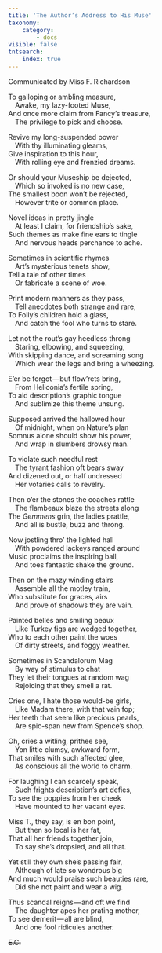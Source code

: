 ```yaml
---
title: 'The Author’s Address to His Muse'
taxonomy:
    category:
        - docs
visible: false
tntsearch:
    index: true
---
```


<div class="author">Communicated by Miss F. Richardson</div>

To galloping or ambling measure,  
&emsp;Awake, my lazy-footed Muse,  
And once more claim from Fancy’s treasure,  
&emsp;The privilege to pick and choose.

Revive my long-suspended power  
&emsp;With thy illuminating gleams,  
Give inspiration to this hour,  
&emsp;With rolling eye and frenzied dreams.

Or should your Museship be dejected,  
&emsp;Which so invoked is no new case,  
The smallest boon won’t be rejected,  
&emsp;However trite or common place.  

Novel ideas in pretty jingle  
&emsp;At least I claim, for friendship’s sake,  
Such themes as make fine ears to tingle  
&emsp;And nervous heads perchance to ache.

Sometimes in scientific rhymes  
&emsp;Art’s mysterious tenets show,  
Tell a tale of other times  
&emsp;Or fabricate a scene of woe.

Print modern manners as they pass,  
&emsp;Tell anecdotes both strange and rare,  
To Folly’s children hold a glass,  
&emsp;And catch the fool who turns to stare.

Let not the rout’s gay heedless throng  
&emsp;Staring, elbowing, and squeezing,  
With skipping dance, and screaming song  
&emsp;Which wear the legs and bring a wheezing.

E’er be forgot — but flow’rets bring,  
&emsp;From Heliconia’s fertile spring,  
To aid description’s graphic tongue  
&emsp;And sublimize this theme unsung.

Supposed arrived the hallowed hour  
&emsp;Of midnight, when on Nature’s plan  
Somnus alone should show his power,  
&emsp;And wrap in slumbers drowsy man.

To violate such needful rest  
&emsp;The tyrant fashion oft bears sway  
And dizened out, or half undressed  
&emsp;Her votaries calls to revelry.

Then o’er the stones the coaches rattle  
&emsp;The flambeaux blaze the streets along  
The *Gemmens* grin, the ladies prattle,  
&emsp;And all is bustle, buzz and throng.

Now jostling thro’ the lighted hall  
&emsp;With powdered lackeys ranged around  
Music proclaims the inspiring ball,  
&emsp;And toes fantastic shake the ground.

Then on the mazy winding stairs  
&emsp;Assemble all the motley train,  
Who substitute for graces, airs  
&emsp;And prove of shadows they are vain.

Painted belles and smiling beaux  
&emsp;Like Turkey figs are wedged together,  
Who to each other paint the woes  
&emsp;Of dirty streets, and foggy weather.

Sometimes in Scandalorum Mag  
&emsp;By way of stimulus to chat  
They let their tongues at random wag  
&emsp;Rejoicing that they smell a rat.

Cries one, I hate those would-be girls,  
&emsp;Like Madam there, with that vain fop;  
Her teeth that seem like precious pearls,  
&emsp;Are spic-span new from Spence’s shop.

Oh, cries a witling, prithee see,  
&emsp;Yon little clumsy, awkward form,  
That smiles with such affected glee,  
&emsp;As conscious all the world to charm.

For laughing I can scarcely speak,  
&emsp;Such frights description’s art defies,  
To see the poppies from her cheek  
&emsp;Have mounted to her vacant eyes.

Miss T., they say, is en bon point,  
&emsp;But then so local is her fat,  
That all her friends together join,  
&emsp;To say she’s dropsied, and all that.

Yet still they own she’s passing fair,  
&emsp;Although of late so wondrous big  
And much would praise such beauties rare,  
&emsp;Did she not paint and wear a wig.

Thus scandal reigns — and oft we find  
&emsp;The daughter apes her prating mother,  
To see demerit — all are blind,  
&emsp;And one fool ridicules another.

~~E.C.~~
